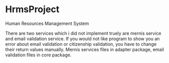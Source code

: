 # HrmsProject
Human Resources Management System

There are two services which i did not implement truely are mernis service and email validation service.
If you would not like program to show you an error about email validation or citizenship validation, you
have to change their return values manually. Mernis services files in adapter package, email validation 
files in core package.
